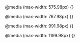 @media (max-width: 575.98px) {}

@media (max-width: 767.98px) {}

@media (max-width: 991.98px) {}

@media (max-width: 1199.98px) {}
